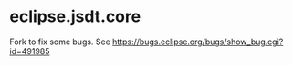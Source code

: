 # eclipse.jsdt.core
Fork to fix some bugs. See https://bugs.eclipse.org/bugs/show_bug.cgi?id=491985
